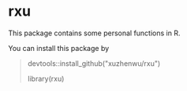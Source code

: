 # rxu

This package contains some personal functions in R.

You can install this package by
> devtools::install_github("xuzhenwu/rxu")
>
> library(rxu)

